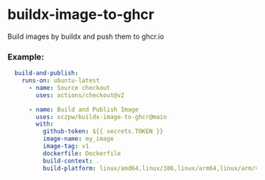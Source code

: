 # buildx-image-to-ghcr
Build images by buildx and push them to ghcr.io


### Example:


```yaml
  build-and-publish:
    runs-on: ubuntu-latest
      - name: Source checkout
        uses: actions/checkout@v2

      - name: Build and Publish Image
        uses: xczpw/buildx-image-to-ghcr@main
        with:
          github-token: ${{ secrets.TOKEN }}
          image-name: my_image
          image-tag: v1
          dockerfile: Dockerfile
          build-context: .
          build-platform: linux/amd64,linux/386,linux/arm64,linux/arm/v7,linux/arm/v6,linux/arm/v8
```
